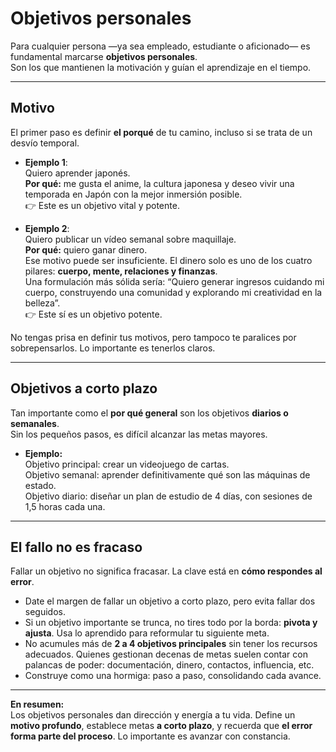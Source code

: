 # Objetivos personales

Para cualquier persona —ya sea empleado, estudiante o aficionado— es fundamental marcarse **objetivos personales**.  
Son los que mantienen la motivación y guían el aprendizaje en el tiempo.

---

## Motivo

El primer paso es definir **el porqué** de tu camino, incluso si se trata de un desvío temporal.

- **Ejemplo 1**:  
  Quiero aprender japonés.  
  **Por qué:** me gusta el anime, la cultura japonesa y deseo vivir una temporada en Japón con la mejor inmersión posible.  
  👉 Este es un objetivo vital y potente.

- **Ejemplo 2**:  
  Quiero publicar un vídeo semanal sobre maquillaje.  
  **Por qué:** quiero ganar dinero.  
  Ese motivo puede ser insuficiente. El dinero solo es uno de los cuatro pilares: **cuerpo, mente, relaciones y finanzas**.  
  Una formulación más sólida sería: “Quiero generar ingresos cuidando mi cuerpo, construyendo una comunidad y explorando mi creatividad en la belleza”.  
  👉 Este sí es un objetivo potente.

No tengas prisa en definir tus motivos, pero tampoco te paralices por sobrepensarlos. Lo importante es tenerlos claros.

---

## Objetivos a corto plazo

Tan importante como el **por qué general** son los objetivos **diarios o semanales**.  
Sin los pequeños pasos, es difícil alcanzar las metas mayores.

- **Ejemplo:**  
  Objetivo principal: crear un videojuego de cartas.  
  Objetivo semanal: aprender definitivamente qué son las máquinas de estado.  
  Objetivo diario: diseñar un plan de estudio de 4 días, con sesiones de 1,5 horas cada una.

---

## El fallo no es fracaso

Fallar un objetivo no significa fracasar. La clave está en **cómo respondes al error**.

- Date el margen de fallar un objetivo a corto plazo, pero evita fallar dos seguidos.
- Si un objetivo importante se trunca, no tires todo por la borda: **pivota y ajusta**. Usa lo aprendido para reformular tu siguiente meta.
- No acumules más de **2 a 4 objetivos principales** sin tener los recursos adecuados. Quienes gestionan decenas de metas suelen contar con palancas de poder: documentación, dinero, contactos, influencia, etc.
- Construye como una hormiga: paso a paso, consolidando cada avance.

---

**En resumen:**  
Los objetivos personales dan dirección y energía a tu vida. Define un **motivo profundo**, establece metas **a corto plazo**, y recuerda que **el error forma parte del proceso**. Lo importante es avanzar con constancia.
